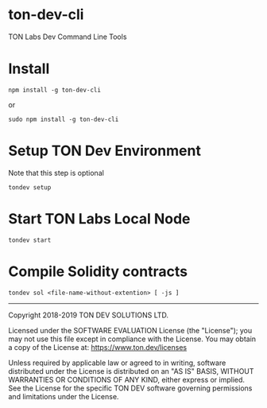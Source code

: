 # ton-dev-cli
TON Labs Dev Command Line Tools

# Install
```shell
npm install -g ton-dev-cli
```

or

```shell
sudo npm install -g ton-dev-cli
```

# Setup TON Dev Environment

Note that this step is optional

```shell
tondev setup
```

# Start TON Labs Local Node

```shell
tondev start
```

# Compile Solidity contracts

```shell
tondev sol <file-name-without-extention> [ -js ]
```

---

Copyright 2018-2019 TON DEV SOLUTIONS LTD.

Licensed under the SOFTWARE EVALUATION License (the "License"); you may not use
this file except in compliance with the License.  You may obtain a copy of the
License at: https://www.ton.dev/licenses

Unless required by applicable law or agreed to in writing, software
distributed under the License is distributed on an "AS IS" BASIS,
WITHOUT WARRANTIES OR CONDITIONS OF ANY KIND, either express or implied.
See the License for the specific TON DEV software governing permissions and
limitations under the License.
